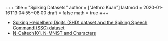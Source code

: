 +++
title = "Spiking Datasets"
author = ["Jethro Kuan"]
lastmod = 2020-01-16T13:04:55+08:00
draft = false
math = true
+++

-   [Spiking Heidelberg Digits (SHD) dataset and the Spiking Speech Command (SSC) dataset](https://compneuro.net/)
-   [N-Caltech101, N-MNIST and Characters](https://www.garrickorchard.com/datasets)

